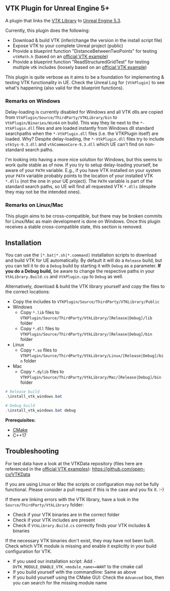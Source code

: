 ## VTK Plugin for Unreal Engine 5+

A plugin that links the [VTK Library](https://github.com/Kitware/VTK) to [Unreal Engine 5.3](https://docs.unrealengine.com/5.3/en-US/).

Currently, this plugin does the following:
- Download & build VTK (infer/change the version in the install script file)
- Expose VTK to your complete Unreal project (public)
- Provide a blueprint function "DistanceBetweenTwoPoints" for testing `vtkMath.h` (based on an [official VTK example](https://examples.vtk.org/site/Cxx/SimpleOperations/DistanceBetweenPoints/))
- Provide a blueprint function "ReadStructuredGridTest" for testing multiple vtk includes (loosely based on an [official VTK example](https://examples.vtk.org/site/Cxx/IO/ReadStructuredGrid/#download-and-build-readstructuredgrid))

This plugin is quite verbose as it aims to be a foundation for implementing & testing VTK functionality in UE.
Check the Unreal Log for `[VtkPlugin]` to see what's happening (also valid for the blueprint functions).

### Remarks on Windows

Delay-loading is currently disabled for Windows and all VTK dlls are copied from `VtkPlugin/Source/ThirdParty/VTKLibrary/bin` to `VtkPlugin/Binaries/Win64` on build.
This way they lie next to the `*-VtkPlugin.dll` files and are loaded instantly from Windows dll standard searchpaths when the `*-VtkPlugin.dll` files (i.e. the VTKPlugin itself) are loaded.
Why? Despite delay-loading, the `*-VtkPlugin.dll` files try to include `vtkSys-9.3.dll` and `vtkCommonCore-9.3.dll` which UE can't find on non-standard search paths.

I'm looking into having a more nice solution for Windows, but this seems to work quite stable as of now.
If you try to setup delay-loading yourself, be aware of your `PATH` variable. 
E.g., if you have VTK installed on your system your `PATH` variable probably points to the location of your installed VTK `*.dlls` (not the one in your UE project).
The `PATH` variable is part of the standard search paths, so UE will find all requested VTK `*.dlls` (despite they may not be the intended ones).

### Remarks on Linux/Mac

This plugin aims to be cross-compatible, but there may be broken commits for Linux/Mac as main development is done on Windows.
Once this plugin receives a stable cross-compatible state, this section is removed.

## Installation

You can use the `[*.bat|*.sh|*.command]` installation scripts to download and build VTK for UE automatically.
By default it will do a `Release` build, but you can tell it to do a `Debug` build by starting it with `Debug` as a parameter. **If you do a Debug build,** be aware to change the respective paths in your `VtkLibrary.Build.cs` and `VtkPlugin.cpp` to `Debug` as well.

Alternatively, download & build the VTK library yourself and copy the files to the correct locations:
- Copy the includes to `VTKPlugin/Source/ThirdParty/VTKLibrary/Public`
- Windows
  - Copy `*.lib` files to `VTKPlugin/Source/ThirdParty/VtkLibrary/[Release|Debug]/lib` folder
  - Copy `*.dll` files to `VTKPlugin/Source/ThirdParty/VtkLibrary/[Release|Debug]/bin` folder
- Linux
  - Copy `*.so` files to `VTKPlugin/Source/ThirdParty/VtkLibrary/Linux/[Release|Debug]/bin` folder
- Mac
  - Copy `*.dylib` files to `VTKPlugin/Source/ThirdParty/VtkLibrary/Mac/[Release|Debug]/bin` folder

```powershell 
# Release build
.\install_vtk_windows.bat

# Debug build
.\install_vtk_windows.bat debug
```

**Prerequisites:**

- [CMake](https://cmake.org/)
- C++17

## Troubleshooting

For test data have a look at the VTKData repository (files here are referenced in the [official VTK examples](https://examples.vtk.org/site/Cxx)): https://github.com/open-cv/VTKData

If you are using Linux or Mac the scripts or configuration may not be fully functional.
Please consider a pull request if this is the case and you fix it. :-)

If there are linking errors with the VTK library, have a look in the `Source/ThirdParty/VtkLibrary` folder:
- Check if your VTK binaries are in the correct folder
- Check if your VTK includes are present
- Check if `VtkLibrary.Build.cs` correctly finds your VTK includes & binaries

If the necessary VTK binaries don't exist, they may have not been built.
Check which VTK module is missing and enable it explicitly in your build configuration for VTK.
- If you used our installation script: Add `-DVTK_MODULE_ENABLE_VTK_<module_name>=WANT` to the cmake call
- If you build yourself with the commandline: Same as above
- If you build yourself using the CMake GUI: Check the `Advanced` box, then you can search for the missing module name
